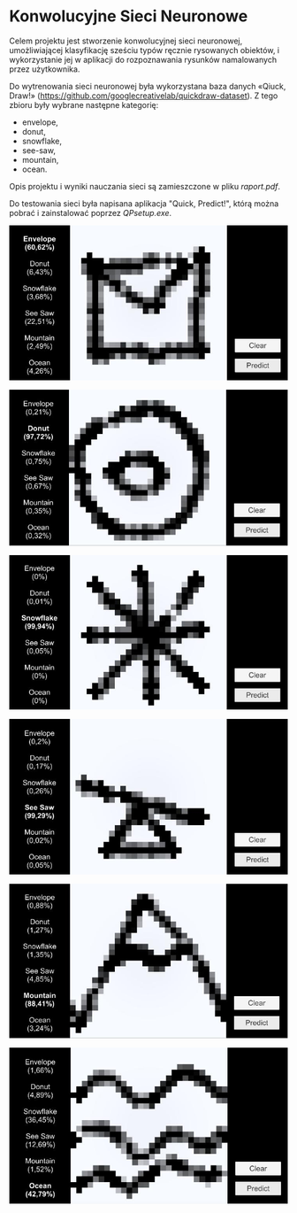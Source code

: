 # Konwolucyjne Sieci Neuronowe

Celem projektu jest stworzenie konwolucyjnej sieci neuronowej, umożliwiającej klasyfikację sześciu typów ręcznie rysowanych obiektów, i wykorzystanie jej w aplikacji do rozpoznawania rysunków namalowanych przez użytkownika.

Do wytrenowania sieci neuronowej była wykorzystana baza danych «Qiuck, Draw!» (https://github.com/googlecreativelab/quickdraw-dataset). Z tego zbioru były wybrane następne kategorię:
* envelope,
* donut,
* snowflake,
* see-saw,
* mountain,
* ocean.

Opis projektu i wyniki nauczania sieci są zamieszczone w pliku _raport.pdf_.

Do testowania sieci była napisana aplikacja "Quick, Predict!", którą można pobrać i zainstalować poprzez _QPsetup.exe_.

![](screenshots/1.png)

![](screenshots/2.png)

![](screenshots/3.png)

![](screenshots/4.png)

![](screenshots/5.png)

![](screenshots/6.png)

